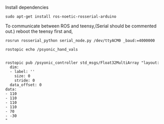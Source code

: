 Install dependencies
```
sudo apt-get install ros-noetic-rosserial-arduino
```

To communicate between ROS and teensy,(Serial should be commented out.)
reboot the teensy first and,

```
rosrun rosserial_python serial_node.py /dev/ttyACM0 _baud:=4000000
```

```
rostopic echo /psyonic_hand_vals


rostopic pub /psyonic_controller std_msgs/Float32MultiArray "layout:
  dim:
  - label: ''
    size: 0
    stride: 0
  data_offset: 0
data:
- 110
- 110
- 110
- 110
- 70
- -30
"